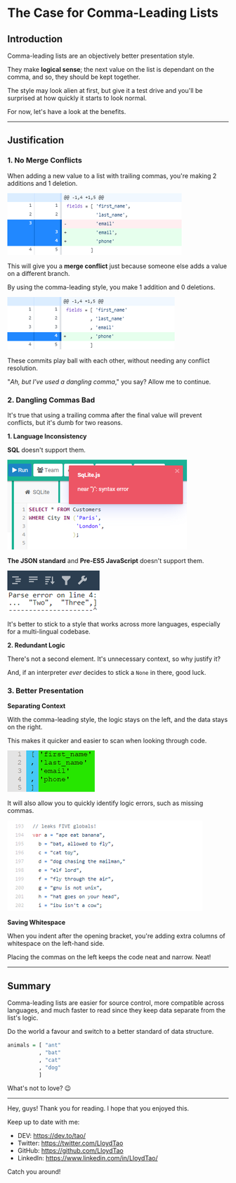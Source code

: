 # The Case for Comma-Leading Lists

## Introduction

Comma-leading lists are an objectively better presentation style.

They make **logical sense**; the next value on the list is dependant on the comma, and so, they should be kept together.

The style may look alien at first, but give it a test drive and you'll be surprised at how quickly it starts to look normal.

For now, let's have a look at the benefits.

---

## Justification

### 1. No Merge Conflicts

When adding a new value to a list with trailing commas, you're making 2 additions and 1 deletion.

![Comma-Trailing List Diff](https://raw.githubusercontent.com/LloydTao/dev.to-posts/master/general/comma-leading-lists/trailing-diff.png)

This will give you a **merge conflict** just because someone else adds a value on a different branch.

By using the comma-leading style, you make 1 addition and 0 deletions.

![Comma-Leading List Diff](https://raw.githubusercontent.com/LloydTao/dev.to-posts/master/general/comma-leading-lists/leading-diff.png)

These commits play ball with each other, without needing any conflict resolution.

"*Ah, but I've used a dangling comma*," you say? Allow me to continue.

### 2. Dangling Commas Bad

It's true that using a trailing comma after the final value will prevent conflicts, but it's dumb for two reasons.

**1. Language Inconsistency**

**SQL** doesn't support them. 

![Comma-Leading JSON](https://raw.githubusercontent.com/LloydTao/dev.to-posts/master/general/comma-leading-lists/leading-sql.png)

**The JSON standard** and **Pre-ES5 JavaScript** doesn't support them.

![Comma-Leading JSON](https://raw.githubusercontent.com/LloydTao/dev.to-posts/master/general/comma-leading-lists/leading-json.png)

It's better to stick to a style that works across more languages, especially for a multi-lingual codebase.

**2. Redundant Logic**

There's not a second element. It's unnecessary context, so why justify it?

And, if an interpreter *ever* decides to stick a `None` in there, good luck.

### 3. Better Presentation

**Separating Context**

With the comma-leading style, the logic stays on the left, and the data stays on the right.

This makes it quicker and easier to scan when looking through code.

![Better Presentation](https://raw.githubusercontent.com/LloydTao/dev.to-posts/master/general/comma-leading-lists/presentation.png)

It will also allow you to quickly identify logic errors, such as missing commas.

![Leaking Globals](https://raw.githubusercontent.com/LloydTao/dev.to-posts/master/general/comma-leading-lists/leaked-globals.png)

**Saving Whitespace**

When you indent after the opening bracket, you're adding extra columns of whitespace on the left-hand side.

Placing the commas on the left keeps the code neat and narrow. Neat!

---

## Summary

Comma-leading lists are easier for source control, more compatible across languages, and much faster to read since they keep data separate from the list's logic.

Do the world a favour and switch to a better standard of data structure.

```haskell
animals = [ "ant"
          , "bat"
          , "cat"
          , "dog"
          ]
```

What's not to love? 😉

---

Hey, guys! Thank you for reading. I hope that you enjoyed this.

Keep up to date with me:

- DEV: https://dev.to/tao/
- Twitter: https://twitter.com/LloydTao
- GitHub: https://github.com/LloydTao
- LinkedIn: https://www.linkedin.com/in/LloydTao/

Catch you around!
